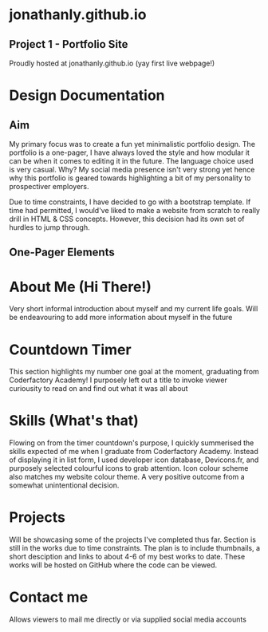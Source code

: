 # jonathanly.github.io
## Project 1 - Portfolio Site
Proudly hosted at jonathanly.github.io (yay first live webpage!)

# Design Documentation
## Aim

My primary focus was to create a fun yet minimalistic portfolio design. The portfolio is a one-pager, I have always loved the style and how modular it can be when it comes to editing it in the future. The language choice used is very casual. Why? My social media presence isn't very strong yet hence why this portfolio is geared towards highlighting a bit of my personality to prospectiver employers. 

Due to time constraints, I have decided to go with a bootstrap template. If time had permitted, I would've liked to make a website from scratch to really drill in HTML & CSS concepts. However, this decision had its own set of hurdles to jump through.

## One-Pager Elements
# About Me (Hi There!)

Very short informal introduction about myself and my current life goals. Will be endeavouring to add more information about myself in the future

# Countdown Timer

This section highlights my number one goal at the moment, graduating from Coderfactory Academy! I purposely left out a title to invoke viewer curiousity to read on and find out what it was all about

# Skills (What's that)

Flowing on from the timer countdown's purpose, I quickly summerised the skills expected of me when I graduate from Coderfactory Academy. Instead of displaying it in list form, I used developer icon database, Devicons.fr, and purposely selected colourful icons to grab attention. Icon colour scheme also matches my website colour theme. A very positive outcome from a somewhat unintentional decision.

# Projects

Will be showcasing some of the projects I've completed thus far. Section is still in the works due to time constraints.
The plan is to include thumbnails, a short desciption and links to about 4-6 of my best works to date. These works will be hosted on GitHub where the code can be viewed.

# Contact me

Allows viewers to mail me directly or via supplied social media accounts
